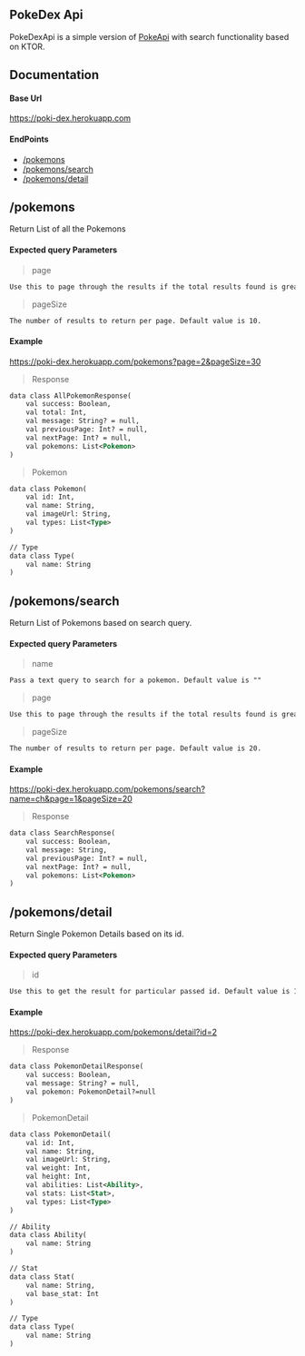 ## PokeDex Api
PokeDexApi is a simple version of [PokeApi](https://pokeapi.co/) with search functionality based on KTOR.

## Documentation

#### Base Url
https://poki-dex.herokuapp.com

#### EndPoints
- [/pokemons](https://github.com/Rohit-2602/PokeDex-Api/blob/master/README.md#pokemons)
- [/pokemons/search](https://github.com/Rohit-2602/PokeDex-Api#pokemonssearch)
- [/pokemons/detail](https://github.com/Rohit-2602/PokeDex-Api#pokemonsdetail)

## /pokemons
Return List of all the Pokemons

#### Expected query Parameters
> page
```xml
Use this to page through the results if the total results found is greater than the page size. Default value is 1.
```
> pageSize
```xml
The number of results to return per page. Default value is 10.
```

#### Example
https://poki-dex.herokuapp.com/pokemons?page=2&pageSize=30
> Response
```xml
data class AllPokemonResponse(
    val success: Boolean,
    val total: Int,
    val message: String? = null,
    val previousPage: Int? = null,
    val nextPage: Int? = null,
    val pokemons: List<Pokemon>
)
```
> Pokemon
```xml
data class Pokemon(
    val id: Int, 
    val name: String, 
    val imageUrl: String,
    val types: List<Type>
)

// Type
data class Type(
    val name: String
)
```

## /pokemons/search
Return List of Pokemons based on search query.

#### Expected query Parameters
> name
```xml
Pass a text query to search for a pokemon. Default value is ""
```
> page
```xml
Use this to page through the results if the total results found is greater than the page size. Default value is 1.
```
> pageSize
```xml
The number of results to return per page. Default value is 20.
```

#### Example
https://poki-dex.herokuapp.com/pokemons/search?name=ch&page=1&pageSize=20
> Response
```xml
data class SearchResponse(
    val success: Boolean,
    val message: String,
    val previousPage: Int? = null,
    val nextPage: Int? = null,
    val pokemons: List<Pokemon>
)
```

## /pokemons/detail
Return Single Pokemon Details based on its id.

#### Expected query Parameters
> id
```xml
Use this to get the result for particular passed id. Default value is 1.
```

#### Example
https://poki-dex.herokuapp.com/pokemons/detail?id=2
> Response
```xml
data class PokemonDetailResponse(
    val success: Boolean,
    val message: String? = null,
    val pokemon: PokemonDetail?=null
)
```
> PokemonDetail
```xml
data class PokemonDetail(
    val id: Int,
    val name: String,
    val imageUrl: String,
    val weight: Int,
    val height: Int,
    val abilities: List<Ability>,
    val stats: List<Stat>,
    val types: List<Type>
)

// Ability
data class Ability(
    val name: String
)

// Stat
data class Stat(
    val name: String,
    val base_stat: Int
)

// Type
data class Type(
    val name: String
)
```

